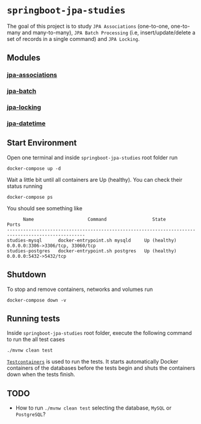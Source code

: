# `springboot-jpa-studies`

The goal of this project is to study `JPA Associations` (one-to-one, one-to-many and many-to-many),
`JPA Batch Processing` (i.e, insert/update/delete a set of records in a single command) and `JPA Locking`.

## Modules

### [jpa-associations](https://github.com/ivangfr/springboot-jpa-studies/tree/master/jpa-associations#jpa-associations)
### [jpa-batch](https://github.com/ivangfr/springboot-jpa-studies/tree/master/jpa-batch#jpa-batch)
### [jpa-locking](https://github.com/ivangfr/springboot-jpa-studies/tree/master/jpa-locking#jpa-locking)
### [jpa-datetime](https://github.com/ivangfr/springboot-jpa-studies/tree/master/jpa-datetime#jpa-datetime)

## Start Environment

Open one terminal and inside `springboot-jpa-studies` root folder run
```
docker-compose up -d
```

Wait a little bit until all containers are Up (healthy). You can check their status running
```
docker-compose ps
```

You should see something like
```
      Name                    Command                 State                     Ports              
---------------------------------------------------------------------------------------------------
studies-mysql      docker-entrypoint.sh mysqld     Up (healthy)   0.0.0.0:3306->3306/tcp, 33060/tcp
studies-postgres   docker-entrypoint.sh postgres   Up (healthy)   0.0.0.0:5432->5432/tcp
```

## Shutdown

To stop and remove containers, networks and volumes run
```
docker-compose down -v
```

## Running tests

Inside `springboot-jpa-studies` root folder, execute the following command to run the all test cases
```
./mvnw clean test
```

[`Testcontainers`](https://www.testcontainers.org/) is used to run the tests. It starts automatically Docker containers
of the databases before the tests begin and shuts the containers down when the tests finish.

## TODO

- How to run `./mvnw clean test` selecting the database, `MySQL` or `PostgreSQL`?
